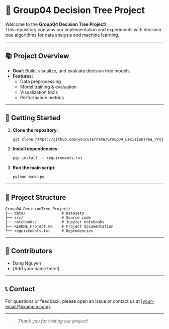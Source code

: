 # 🌳 Group04 Decision Tree Project

Welcome to the **Group04 Decision Tree Project**!  
This repository contains our implementation and experiments with decision tree algorithms for data analysis and machine learning.

---

## 📚 Project Overview

- **Goal:** Build, visualize, and evaluate decision tree models.
- **Features:**  
    - Data preprocessing  
    - Model training & evaluation  
    - Visualization tools  
    - Performance metrics

---

## 🚀 Getting Started

1. **Clone the repository:**
     ```bash
     git clone https://github.com/yourusername/Group04_DecisionTree_Project.git
     ```
2. **Install dependencies:**
     ```bash
     pip install -r requirements.txt
     ```
3. **Run the main script:**
     ```bash
     python main.py
     ```

---

## 📁 Project Structure

```
Group04_DecisionTree_Project/
├── data/                # Datasets
├── src/                 # Source code
├── notebooks/           # Jupyter notebooks
├── README_Project.md    # Project documentation
└── requirements.txt     # Dependencies
```

---

## 👥 Contributors

- Dang Nguyen
- [Add your name here!]

---

## 📞 Contact

For questions or feedback, please open an issue or contact us at [your-email@example.com].

---

> _Thank you for visiting our project!_
